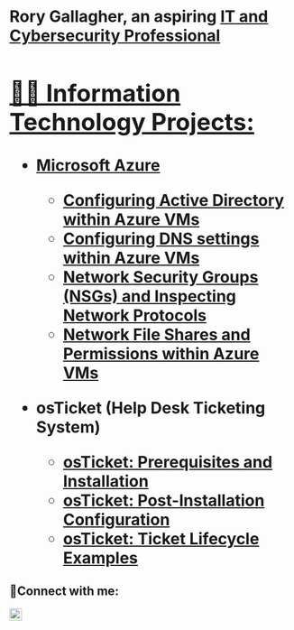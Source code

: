 <h1>Rory Gallagher, an aspiring <a href="https://linkedin.com/in/rorygallagher997">IT and Cybersecurity Professional

<h2>👨‍💻 Information Technology Projects:</h2>

- <b>Microsoft Azure</b>
  - [Configuring Active Directory within Azure VMs](https://github.com/rorygallagher997/configuring-active-directory)
  - [Configuring DNS settings within Azure VMs](https://github.com/rorygallagher997/configure-dns)
  - [Network Security Groups (NSGs) and Inspecting Network Protocols](https://github.com/joshmadakorcc/azure-network-protocols)
  - [Network File Shares and Permissions within Azure VMs](https://github.com/chrisignas/configure-network-file-shares-and-permissions)

- <b>osTicket (Help Desk Ticketing System)</b>
  - [osTicket: Prerequisites and Installation](https://github.com/joshmadakorcc/osticket-prereqs)
  - [osTicket: Post-Installation Configuration](https://github.com/joshmadakorcc/post-install-config)
  - [osTicket: Ticket Lifecycle Examples](https://github.com/joshmadakorcc/ticket-lifecycle)


<h2>🤳Connect with me:</h2>

[<img align="left" alt="Josh | LinkedIn" width="22px" src="https://cdn.jsdelivr.net/npm/simple-icons@v3/icons/linkedin.svg" />][linkedin]

[linkedin]: https://linkedin.com/in/rorygallagher997
